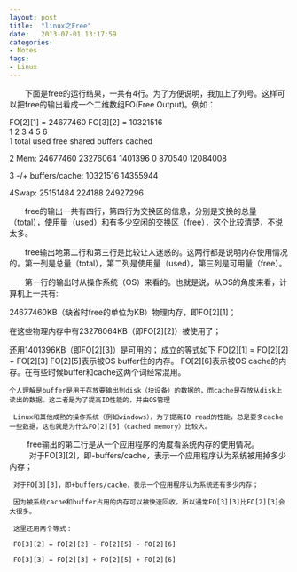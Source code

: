 ```yaml
---
layout: post
title:  "linux之Free"
date:   2013-07-01 13:17:59
categories: 
- Notes 
tags:
- Linux
---
```



　　下面是free的运行结果，一共有4行。为了方便说明，我加上了列号。这样可以把free的输出看成一个二维数组FO(Free Output)。例如：

   FO[2][1] = 24677460
   FO[3][2] = 10321516  
                   1             2             3             4             5             6                                                
   1                total         used         free           shared        buffers      cached
   
   2 Mem:            24677460     23276064      1401396          0       870540     12084008
   
   3 -/+ buffers/cache:    10321516      14355944
   
   4Swap:       25151484        224188      24927296
   
　　free的输出一共有四行，第四行为交换区的信息，分别是交换的总量（total），使用量（used）和有多少空闲的交换区（free），这个比较清楚，不说太多。

　　free输出地第二行和第三行是比较让人迷惑的。这两行都是说明内存使用情况的。第一列是总量（total），第二列是使用量（used），第三列是可用量（free）。

　　第一行的输出时从操作系统（OS）来看的。也就是说，从OS的角度来看，计算机上一共有:

   24677460KB（缺省时free的单位为KB）物理内存，即FO[2][1]；
   
   在这些物理内存中有23276064KB（即FO[2][2]）被使用了；
   
   还用1401396KB（即FO[2][3]）是可用的；
   成立的等式如下
      FO[2][1] = FO[2][2] + FO[2][3]
      FO[2][5]表示被OS buffer住的内存。
      FO[2][6]表示被OS cache的内存。在有些时候buffer和cache这两个词经常混用。
    
    个人理解是buffer是用于存放要输出到disk（块设备）的数据的，而cache是存放从disk上读出的数据。这二者是为了提高IO性能的，并由OS管理
    
     Linux和其他成熟的操作系统（例如windows），为了提高IO read的性能，总是要多cache一些数据，这也就是为什么FO[2][6]（cached memory）比较大。

　 　free输出的第二行是从一个应用程序的角度看系统内存的使用情况。
　 　
     对于FO[3][2]，即-buffers/cache，表示一个应用程序认为系统被用掉多少内存；
     
     对于FO[3][3]，即+buffers/cache，表示一个应用程序认为系统还有多少内存；
     
     因为被系统cache和buffer占用的内存可以被快速回收，所以通常FO[3][3]比FO[2][3]会大很多。
     
     这里还用两个等式：
     
     FO[3][2] = FO[2][2] - FO[2][5] - FO[2][6]
     
     FO[3][3] = FO[2][3] + FO[2][5] + FO[2][6]

　
